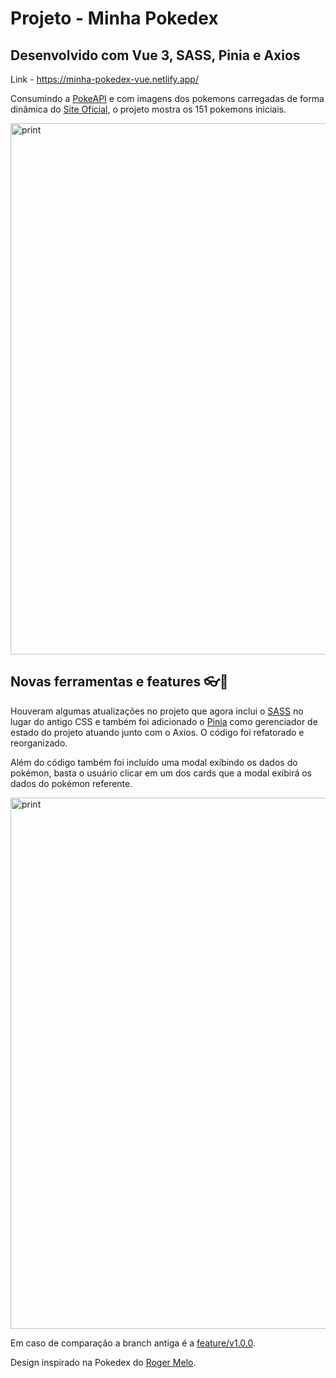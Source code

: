 # Projeto - Minha Pokedex
## Desenvolvido com Vue 3, SASS, Pinia e Axios

Link - https://minha-pokedex-vue.netlify.app/

Consumindo a <a href="https://pokeapi.co/" target="_blank">PokeAPI</a> e com imagens dos pokemons carregadas de forma dinâmica do <a href="https://www.pokemon.com/br/pokedex/" target="_blank">Site Oficial</a>, o projeto mostra os 151 pokemons iniciais.

<img width="850" src="https://raw.githubusercontent.com/stamorim28/minha-pokedex/master/print_1.png" alt="print"/>

## Novas ferramentas e features 👓🍍

Houveram algumas atualizações no projeto que agora inclui o <a href="https://sass-lang.com/" target="_blank">SASS</a> no lugar do antigo CSS e também foi adicionado o <a href="https://pinia.vuejs.org/" target="_blank">Pinia</a> como gerenciador de estado do projeto atuando junto com o Axios. O código foi refatorado e reorganizado.

Além do código também foi incluído uma modal exibindo os dados do pokémon, basta o usuário clicar em um dos cards que a modal exibirá os dados do pokémon referente.

<img width="850" src="https://raw.githubusercontent.com/stamorim28/minha-pokedex/master/print_2.png" alt="print"/>

Em caso de comparação a branch antiga é a <a href="https://github.com/stamorim28/minha-pokedex/tree/feature/v1.0.0">feature/v1.0.0</a>.

Design inspirado na Pokedex do <a href="https://www.youtube.com/watch?v=Uptu3NrBFBM" target="_blank">Roger Melo</a>.
